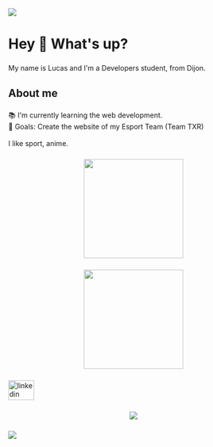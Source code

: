 <div>
  <img style="100%" src="https://capsule-render.vercel.app/api?type=shark&height=100&section=header&reversal=false&fontSize=70&fontColor=FFFFFF&fontAlign=50&fontAlignY=50&stroke=-&descSize=20&descAlign=50&descAlignY=50&theme=cobalt"  />
</div>

###

<h1 align="left">Hey 👋 What's up?</h1>

###

<p align="left">My name is Lucas and I'm a Developers student, from Dijon.</p>

###

<h2 align="left">About me</h2>

###

<p align="left">📚 I'm currently learning the web development.<br>🎯 Goals: Create the website of my Esport Team (Team TXR)<br><br>I like sport, anime.</p>

###

<div align="center">
  <img height="200" src="https://media2.giphy.com/media/v1.Y2lkPTZjMDliOTUyeDIzcjdrOGZmOGl1bzFzcXR0bzd2ZmQ3OWh5eHcxMzR6MzZzemVnYiZlcD12MV9naWZzX3NlYXJjaCZjdD1n/jlVObChD6Fb5C/giphy.gif"  />
</div>

###

<div align="center">
  <img height="200" src="https://media.tenor.com/0hoNLcggDG0AAAAM/bench-press.gif"  />
</div>

###

<div align="left">
  <a href="https://www.linkedin.com/in/lucas-milliere-297982386/" target="_blank">
    <img src="https://raw.githubusercontent.com/maurodesouza/profile-readme-generator/master/src/assets/icons/social/linkedin/default.svg" width="52" height="40" alt="linkedin logo"  />
  </a>
</div>

###

<div align="center">
  <img src="https://count.getloli.com/@:lucasrko?theme=booru-helltaker&padding=7&scale=1&align=top&pixelated=1&darkmode=auto"  />
</div>

###

<div>
  <img style="100%" src="https://capsule-render.vercel.app/api?type=rounded&height=100&section=footer&reversal=false&fontSize=70&fontColor=FFFFFF&fontAlign=50&fontAlignY=50&stroke=-&descSize=20&descAlign=50&descAlignY=50"  />
</div>

###
